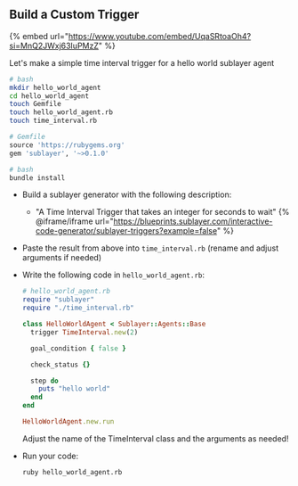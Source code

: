 ## Build a Custom Trigger

{% embed url="https://www.youtube.com/embed/UqaSRtoaOh4?si=MnQ2JWxj63IuPMzZ" %}

Let's make a simple time interval trigger for a hello world sublayer agent

```bash
# bash
mkdir hello_world_agent
cd hello_world_agent
touch Gemfile
touch hello_world_agent.rb
touch time_interval.rb
```

```ruby
# Gemfile
source 'https://rubygems.org'
gem 'sublayer', '~>0.1.0'
```

```bash
# bash
bundle install
```

* Build a sublayer generator with the following description:
    * "A Time Interval Trigger that takes an integer for seconds to wait"
    {% @iframe/iframe url="https://blueprints.sublayer.com/interactive-code-generator/sublayer-triggers?example=false" %}

* Paste the result from above into `time_interval.rb` (rename and adjust arguments if needed)
* Write the following code in `hello_world_agent.rb`:

  ```ruby
  # hello_world_agent.rb
  require "sublayer"
  require "./time_interval.rb"

  class HelloWorldAgent < Sublayer::Agents::Base
    trigger TimeInterval.new(2)

    goal_condition { false }

    check_status {}

    step do
      puts "hello world"
    end
  end

  HelloWorldAgent.new.run
  ```

  Adjust the name of the TimeInterval class and the arguments as needed!

* Run your code:

  ```bash
  ruby hello_world_agent.rb
  ```
